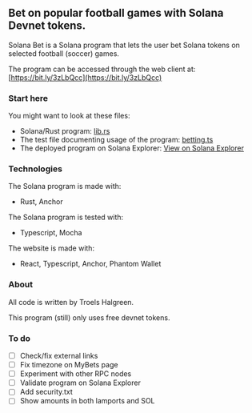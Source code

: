 <h2>Bet on popular football games with Solana Devnet tokens.</h2>

Solana Bet is a Solana program that lets the user bet Solana tokens on selected football (soccer) games.

The program can be accessed through the web client at: [https://bit.ly/3zLbQcc](https://bit.ly/3zLbQcc)

### Start here

You might want to look at these files:

- Solana/Rust program: [lib.rs](backend/programs/betting/src/lib.rs)
- The test file documenting usage of the program: [betting.ts](backend/tests/betting.ts)
- The deployed program on Solana Explorer: [View on Solana Explorer](https://explorer.solana.com/address/5vSrWYFQcnQA4Lu49WjwaSb8P9AD6ZN8KiLWPEunYnrD?cluster=devnet)

### Technologies

The Solana program is made with:

- Rust, Anchor

The Solana program is tested with:

- Typescript, Mocha

The website is made with:

- React, Typescript, Anchor, Phantom Wallet

### About

All code is written by Troels Halgreen.

This program (still) only uses free devnet tokens.

### To do

- [ ] Check/fix external links
- [ ] Fix timezone on MyBets page
- [ ] Experiment with other RPC nodes
- [ ] Validate program on Solana Explorer
- [ ] Add security.txt
- [ ] Show amounts in both lamports and SOL
